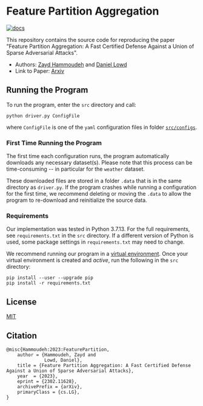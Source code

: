 # Feature Partition Aggregation

[![docs](https://img.shields.io/badge/license-MIT-blue.svg)](https://github.com/ZaydH/certified-sparse/blob/main/LICENSE)

This repository contains the source code for reproducing the paper "Feature Partition Aggregation: A Fast Certified Defense Against a Union of Sparse Adversarial Attacks".

* Authors: [Zayd Hammoudeh](https://zaydh.github.io/) and [Daniel Lowd](https://ix.cs.uoregon.edu/~lowd/)
* Link to Paper: [Arxiv](https://arxiv.org/abs/2302.11628)

## Running the Program

To run the program, enter the `src` directory and call:

`python driver.py ConfigFile`

where `ConfigFile` is one of the `yaml` configuration files in folder [`src/configs`](src/configs). 

### First Time Running the Program

The first time each configuration runs, the program automatically downloads any necessary dataset(s).  Please note that this process can be time-consuming -- in particular for the `weather` dataset.

These downloaded files are stored in a folder `.data` that is in the same directory as `driver.py`.  If the program crashes while running a configuration for the first time, we recommend deleting or moving the `.data` to allow the program to re-download and reinitialize the source data.

### Requirements

Our implementation was tested in Python&nbsp;3.7.13.  For the full requirements, see `requirements.txt` in the `src` directory.  If a different version of Python is used, some package settings in `requirements.txt` may need to change.

We recommend running our program in a [virtual environment](https://docs.python.org/3/tutorial/venv.html).  Once your virtual environment is created and *active*, run the following in the `src` directory:

```
pip install --user --upgrade pip
pip install -r requirements.txt
```

## License

[MIT](https://github.com/ZaydH/certified-sparse/blob/main/LICENSE)

## Citation

```
@misc{Hammoudeh:2023:FeaturePartition,
    author = {Hammoudeh, Zayd and
              Lowd, Daniel},
    title = {Feature Partition Aggregation: A Fast Certified Defense Against a Union of Sparse Adversarial Attacks},
    year  = {2023},
    eprint = {2302.11628},
    archivePrefix = {arXiv},
    primaryClass = {cs.LG},
}
```

